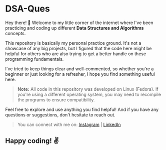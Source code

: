 # **DSA-Ques**

Hey there! 👋 Welcome to my little corner of the internet where I've been practicing and coding up different **Data Structures and Algorithms** concepts.

This repository is basically my personal practice ground. It's not a showcase of any big projects, but I figured that the code here might be helpful for others who are also trying to get a better handle on these programming fundamentals.

I've tried to keep things clear and well-commented, so whether you're a beginner or just looking for a refresher, I hope you find something useful here.

>**Note:** All code in this repository was developed on Linux (Fedora). If you're using a different operating system, you may need to recompile the programs to ensure compatibility.

Feel free to explore and use anything you find helpful! And if you have any questions or suggestions, don't hesitate to reach out.

>You can connect with me on:
[Instagram](https://www.instagram.com/jkm_jatin/) | [LinkedIn](https://www.linkedin.com/in/jkmjatin/)

Happy coding! ✌️
---